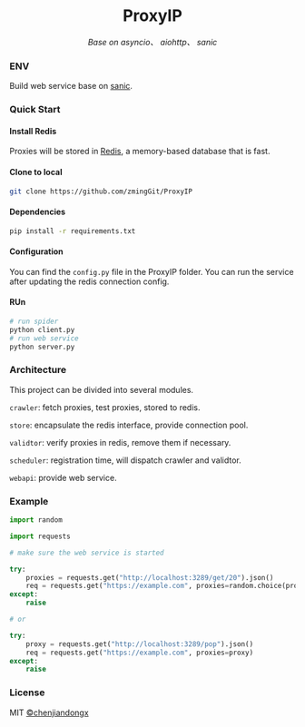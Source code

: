 <h1 align="center">ProxyIP</h1>
<p align="center">
    <em>Base on asyncio、 aiohttp、 sanic</em>
</p>

### ENV

 Build web service base on [sanic](https://github.com/channelcat/sanic).

### Quick Start

#### Install Redis

Proxies will be stored in [Redis](https://redis.io/), a memory-based database that is fast.

#### Clone to local

```bash
git clone https://github.com/zmingGit/ProxyIP
```

#### Dependencies

```bash
pip install -r requirements.txt
```

#### Configuration

You can find the `config.py` file in the ProxyIP folder. You can run the service after updating the redis connection config.

#### RUn

```bash
# run spider
python client.py
# run web service
python server.py
```

### Architecture

This project can be divided into several modules.

`crawler`: fetch proxies, test proxies, stored to redis.

`store`: encapsulate the redis interface, provide connection pool.

`validtor`: verify proxies in redis, remove them if necessary.

`scheduler`: registration time, will dispatch crawler and validtor.

`webapi`: provide web service.

### Example

```python
import random

import requests

# make sure the web service is started

try:
    proxies = requests.get("http://localhost:3289/get/20").json()
    req = requests.get("https://example.com", proxies=random.choice(proxies))
except:
    raise

# or

try:
    proxy = requests.get("http://localhost:3289/pop").json()
    req = requests.get("https://example.com", proxies=proxy)
except:
    raise
```

### License

MIT [©chenjiandongx](https://github.com/chenjiandongx)
